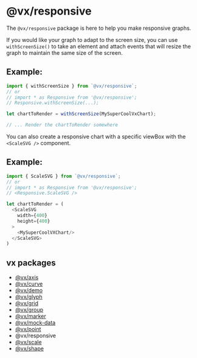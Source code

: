 # @vx/responsive

The `@vx/responsive` package is here to help you make responsive graphs.

If you would like your graph to adapt to the screen size, you can use `withScreenSize()` to take an element and attach events that will resize the graph to maintain the same size of the screen.

## Example:
``` js
import { withScreenSize } from `@vx/responsive`;
// or
// import * as Responsive from '@vx/responsive';
// Responsive.withScreenSize(...);

let chartToRender = withScreenSize(MySuperCoolVxChart);

// ... Render the chartToRender somewhere
```

You can also create a responsive chart with a specific viewBox with the `<ScaleSVG />` component.

## Example:

``` js
import { ScaleSVG } from `@vx/responsive`;
// or
// import * as Responsive from '@vx/responsive';
// <Responsive.ScaleSVG />

let chartToRender = (
  <ScaleSVG
    width={400}
    height={400}
  >
    <MySuperCoolVXChart/>
  </ScaleSVG>
)
```

## vx packages

- [@vx/axis](https://github.com/hshoff/vx/tree/master/packages/vx-axis)
- [@vx/curve](https://github.com/hshoff/vx/tree/master/packages/vx-curve)
- [@vx/demo](https://github.com/hshoff/vx/tree/master/packages/vx-demo)
- [@vx/glyph](https://github.com/hshoff/vx/tree/master/packages/vx-glyph)
- [@vx/grid](https://github.com/hshoff/vx/tree/master/packages/vx-grid)
- [@vx/group](https://github.com/hshoff/vx/tree/master/packages/vx-group)
- [@vx/marker](https://github.com/hshoff/vx/tree/master/packages/vx-marker)
- [@vx/mock-data](https://github.com/hshoff/vx/tree/master/packages/vx-mock-data)
- [@vx/point](https://github.com/hshoff/vx/tree/master/packages/vx-point)
- @vx/responsive
- [@vx/scale](https://github.com/hshoff/vx/tree/master/packages/vx-scale)
- [@vx/shape](https://github.com/hshoff/vx/tree/master/packages/vx-shape)
